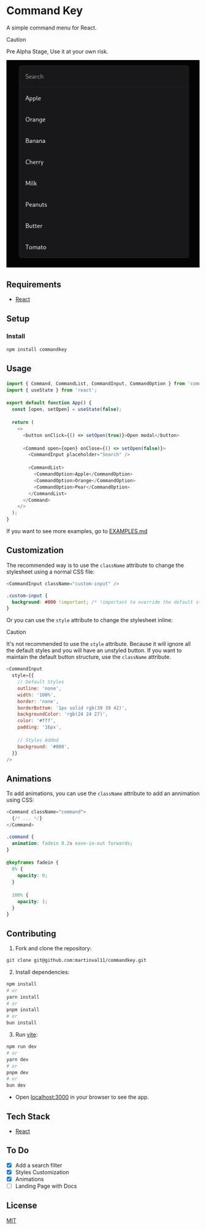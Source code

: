 # Command Key

A simple command menu for React.

> [!CAUTION]
> Pre Alpha Stage, Use it at your own risk.

![screenshot](https://github.com/martinval11/commandkey/blob/main/assets/screenshot.png?raw=true)

## Requirements

- [React](https://react.dev/)

## Setup

### Install

```bash
npm install commandkey
```

## Usage

```js
import { Command, CommandList, CommandInput, CommandOption } from 'commandkey';
import { useState } from 'react';

export default function App() {
  const [open, setOpen] = useState(false);

  return (
    <>
      <button onClick={() => setOpen(true)}>Open modal</button>

      <Command open={open} onClose={() => setOpen(false)}>
        <CommandInput placeholder="Search" />

        <CommandList>
          <CommandOption>Apple</CommandOption>
          <CommandOption>Orange</CommandOption>
          <CommandOption>Pear</CommandOption>
        </CommandList>
      </Command>
    </>
  );
}
```

If you want to see more examples, go to [EXAMPLES.md](https://github.com/martinval11/commandkey/blob/main/EXAMPLES.md)

## Customization

The recommended way is to use the `className` attribute to change the stylesheet using a normal CSS file:

```javascript
<CommandInput className="custom-input" />
```

```css
.custom-input {
  background: #000 !important; /* !important to override the default style */
}
```

Or you can use the `style` attribute to change the stylesheet inline:

> [!CAUTION]
> It's not recommended to use the `style` attribute. Because it will ignore all the default styles and you will have an unstyled button.
> If you want to maintain the default button structure, use the `className` attribute.

```javascript
<CommandInput
  style={{
    // Default Styles
    outline: 'none',
    width: '100%',
    border: 'none',
    borderBottom: '1px solid rgb(39 39 42)',
    backgroundColor: 'rgb(24 24 27)',
    color: '#fff',
    padding: '16px',

    // Styles Added
    background: '#000',
  }}
/>
```

## Animations

To add animations, you can use the `className` attribute to add an annimation using CSS:

```javascript
<Command className="command">
  {/* ... */}
</Command>
```

```css
.command {
  animation: fadein 0.2s ease-in-out forwards;
}

@keyframes fadein {
  0% {
    opacity: 0;
  }

  100% {
    opacity: 1;
  }
}
```

## Contributing

1. Fork and clone the repository:

```bash
git clone git@github.com:martinval11/commandkey.git
```

2. Install dependencies:

```bash
npm install
# or
yarn install
# or
pnpm install
# or
bun install
```

3. Run [vite](https://vitejs.dev/):

```bash
npm run dev
# or
yarn dev
# or
pnpm dev
# or
bun dev
```

- Open [localhost:3000](http://localhost:3000) in your browser to see the app.

## Tech Stack

- [React](https://react.dev/)

## To Do

- [x] Add a search filter
- [x] Styles Customization
- [x] Animations
- [ ] Landing Page with Docs

## License

[MIT](https://github.com/martinval11/commandkey/blob/main/LICENSE)
